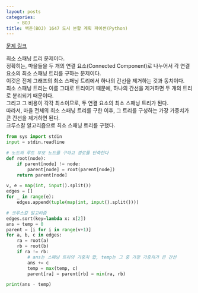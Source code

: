 ```yaml
---
layout: posts
categories:
    - BOJ
title: 백준(BOJ) 1647 도시 분할 계획 파이썬(Python)
---
```


[문제 링크](https://www.acmicpc.net/problem/1647)

최소 스패닝 트리 문제이다.  
정확히는, 마을들을 두 개의 연결 요소(Connected Component)로 나누어서 각 연결 요소의 최소 스패닝 트리를 구하는 문제이다.  
이것은 전체 그래프의 최소 스패닝 트리에서 하나의 간선을 제거하는 것과 동치이다.  
최소 스패닝 트리는 이름 그대로 트리이기 때문에, 하나의 간선을 제거하면 두 개의 트리로 분리되기 때문이다.  
그리고 그 비용이 각각 최소이므로, 두 연결 요소의 최소 스패닝 트리가 된다.  
따라서, 마을 전체의 최소 스패닝 트리를 구한 이후, 그 트리를 구성하는 가장 가중치가 큰 간선을 제거하면 된다.  
크루스칼 알고리즘으로 최소 스패닝 트리를 구했다.

```python
from sys import stdin
input = stdin.readline

# 노드의 루트 부모 노드를 구하고 경로를 단축한다
def root(node):
    if parent[node] != node:
        parent[node] = root(parent[node])
    return parent[node]

v, e = map(int, input().split())
edges = []
for _ in range(e):
    edges.append(tuple(map(int, input().split())))

# 크루스칼 알고리즘
edges.sort(key=lambda x: x[2])
ans = temp = 0
parent = [i for i in range(v+1)]
for a, b, c in edges:
    ra = root(a)
    rb = root(b)
    if ra != rb:
        # ans는 스패닝 트리의 가중치 합, temp는 그 중 가장 가중치가 큰 간선
        ans += c
        temp = max(temp, c)
        parent[ra] = parent[rb] = min(ra, rb)

print(ans - temp)
```
